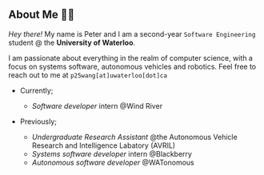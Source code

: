 ## About Me :raising_hand_man:
*Hey there!* My name is Peter and I am a second-year ```Software Engineering``` student @ the **University of Waterloo**.

I am passionate about everything in the realm of computer science, with a focus on systems software, autonomous vehicles and robotics. Feel free to reach out to me at ```p25wang[at]uwaterloo[dot]ca```

* Currently;
  - *Software developer* intern @Wind River

* Previously;
  - *Undergraduate Research Assistant* @the Autonomous Vehicle Research and Intelligence Labatory (AVRIL)
  - *Systems software developer* intern @Blackberry
  - *Autonomous software developer* @WATonomous
